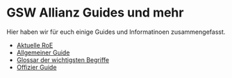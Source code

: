 # GSW Allianz Guides und mehr

Hier haben wir für euch einige Guides und Informatinoen zusammengefasst.

- [Aktuelle RoE](roe.html)
- [Allgemeiner Guide](guide.html)
- [Glossar der wichtigsten Begriffe](gloassar.html)
- [Offizier Guide](offizier-guide.html)